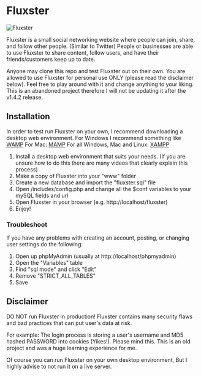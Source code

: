 # Fluxster
![Fluxster](https://seramity.github.io/assets/works-fluxster-img.png)

Fluxster is a small social networking website where people can join, share, and follow other people. (Similar to Twitter)
People or businesses are able to use Fluxster to share content, follow users, and have their friends/customers keep up to date.

Anyone may clone this repo and test Fluxster out on their own. You are allowed to use Fluxster for personal use ONLY (please read the disclaimer below). Feel free to play around with it and change anything to your liking. This is an abandoned project therefore I will not be updating it after the v1.4.2 release.

## Installation
In order to test run Fluxster on your own, I recommend downloading a desktop web environment.
For Windows I recommend something like [WAMP](http://www.wampserver.com/en/)
For Mac: [MAMP](https://www.mamp.info/en/)
For all Windows, Mac and Linux: [XAMPP](https://www.apachefriends.org/index.html)

1. Install a desktop web environment that suits your needs. (If you are unsure how to do this there are many videos that clearly explain this process)
2. Make a copy of Fluxster into your "www" folder
3. Create a new database and import the "fluxster.sql" file
4. Open /includes/config.php and change all the $conf variables to your mySQL fields and url
5. Open Fluxster in your browser (e.g. http://localhost/fluxster)
6. Enjoy!

### Troubleshoot
If you have any problems with creating an account, posting, or changing user settings do the following:

1. Open up phpMyAdmin (usually at http://localhost/phpmyadmin)
2. Open the "Variables" table
3. Find "sql mode" and click "Edit"
4. Remove "STRICT_ALL_TABLES"
5. Save

## Disclaimer
DO NOT run Fluxster in production!
Fluxster contains many security flaws and bad practices that can put user's data at risk.

For example: The login process is storing a user's username and MD5 hashed PASSWORD into cookies (Yikes!). Please mind this. This is an old project and was a huge learning experience for me.

Of course you can run Fluxster on your own desktop environment, But I highly advise to not run it on a live server.
